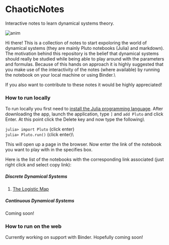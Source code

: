 # ChaoticNotes
Interactive notes to learn dynamical systems theory.

![anim](https://user-images.githubusercontent.com/13474777/162581254-8c7abc1e-8af9-4b0c-b4a2-716c8d299f12.gif)

Hi there! This is a collection of notes to start expoloring the world of dynamical systems (they are mainly Pluto notebooks (Julia) and markdown). The motivation behind this repository is the belief that dynamical systems should really be studied while being able to play around with the parameters and formulas. Because of this hands on approach it is highly suggested that you make use of the interactivity of the notes (where available) by running the notebook on your local machine or using Binder.\

If you also want to contribute to these notes it would be highly appreciated!

### How to run locally
To run locally you first need to [install the Julia programming language](https://julialang.org/downloads/). After downloading the app, launch the application, type `]` and `add Pluto` and click Enter.
At this point click the Delete key and now type the following\

`julia> import Pluto` (click enter)\
`julia> Pluto.run()` (click enter)\

This will open up a page in the browser. Now enter the link of the notebook you want to play with in the specifies box.

Here is the list of the notebooks with the corresponding link associated (just right click and select copy link):

##### Discrete Dynamical Systems

1. [The Logistic Map](https://github.com/lbarazza/ChaoticNotes/blob/main/DiscreteSystems/ChaoticNotesDLMap.jl)

##### Continuous Dynamical Systems

Coming soon!


### How to run on the web

Currently working on support with Binder. Hopefully coming soon!
